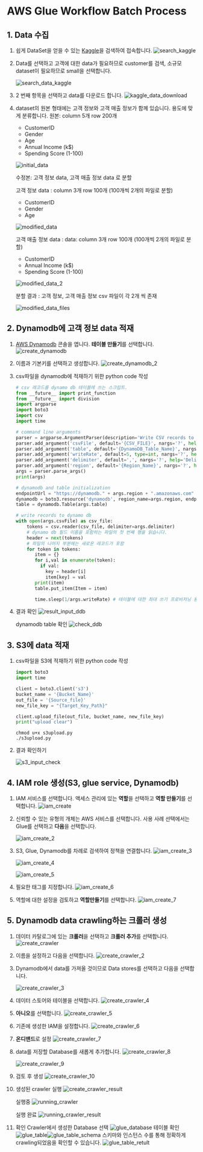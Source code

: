 



# AWS Glue Workflow Batch Process

## 1. Data 수집

1. 쉽게 DataSet을 얻을 수 있는 [Kaggle](https://www.kaggle.com/)을 검색하여 접속합니다.
   ![search_kaggle](images/search_kaggle.png)

2. Data를 선택하고 고객에 대한 data가 필요하므로 customer를 검색, 소규모 dataset이 필요하므로 small을 선택합니다.

   ![search_data_kaggle](images/search_data_kaggle.png)

3. 2 번째 항목을 선택하고 data를 다운로드 합니다.
   ![kaggle_data_download](images/kaggle_data_download.png)

4. dataset의 원본 형태에는 고객 정보와 고객 매출 정보가 함께 있습니다. 용도에 맞게 분류합니다.
   원본: column 5개 row 200개

   - CustomerID
   - Gender
   - Age
   - Annual Income (k$)
   - Spending Score (1-100)
   
   ![initial_data](images/initial_data.png)
   
   수정본: 고객 정보 data, 고객 매출 정보 data 로 분할
   
   고객 정보 data : column 3개 row 100개 (100개씩 2개의 파일로 분할)
   
   - CustomerID
   - Gender
   - Age
   
   ![modified_data](images/modified_data.png)
   
   고객 매출 정보 data : data: column 3개 row 100개 (100개씩 2개의 파일로 분할)
   
   - CustomerID
   - Annual Income (k$)
   - Spending Score (1-100)
   
   ![modified_data_2](images/modified_data_2.png)
   
   분할 결과 : 고객 정보, 고객 매출 정보 csv 파일이 각 2개 씩 존재
   
   ![modified_data_files](images/modified_data_files.png)

## 2. Dynamodb에 고객 정보 data 적재

1. [AWS Dynamodb](https://console.aws.amazon.com/dynamodb/) 콘솔을 엽니다. **테이블 만들기**를 선택합니다.
   ![create_dynamodb](images/create_dynamodb.png)

   

2. 이름과 기본키를 선택하고 생성합니다.
   ![create_dynamodb_2](images/create_dynamodb_2.png)

   
   
3. csv파일을 dynamodb에 적재하기 위한 python code 작성

   

   ```python
   # csv 레코드를 dynamo db 테이블에 쓰는 스크립트.
   from __future__ import print_function 
   from __future__ import division 
   import argparse
   import boto3
   import csv
   import time
   
   # command line arguments
   parser = argparse.ArgumentParser(description='Write CSV records to dynamo db table. CSV Header must map to dynamo table field names.')
   parser.add_argument('csvFile', default='{CSV_FILE}', nargs='?', help='Path to csv file location')
   parser.add_argument('table', default='{DynamoDB_Table_Name}', nargs='?', help='Dynamo db table name')
   parser.add_argument('writeRate', default=5, type=int, nargs='?', help='Number of records to write in table per second (default:5)')
   parser.add_argument('delimiter', default=',', nargs='?', help='Delimiter for csv records (default=|)')
   parser.add_argument('region', default='{Region_Name}', nargs='?', help='Dynamo db region name (default=us-west-2')
   args = parser.parse_args()
   print(args)
   
   # dynamodb and table initialization
   endpointUrl = "https://dynamodb." + args.region + ".amazonaws.com"
   dynamodb = boto3.resource('dynamodb', region_name=args.region, endpoint_url=endpointUrl)
   table = dynamodb.Table(args.table)
   
   # write records to dynamo db
   with open(args.csvFile) as csv_file:
       tokens = csv.reader(csv_file, delimiter=args.delimiter)
       # dynamo db 필드 이름을 포함하는 파일의 첫 번째 행을 읽습니다.
       header = next(tokens)
       # 파일의 나머지 부분에는 새로운 레코드가 포함
       for token in tokens:
          item = {}
          for i,val in enumerate(token):
            if val:
              key = header[i]
              item[key] = val
          print(item)
          table.put_item(Item = item)
   
          time.sleep(1/args.writeRate) # 테이블에 대한 최대 쓰기 프로비저닝 용량을 수용
   ```

   

4. 결과 확인
   ![result_input_ddb](images/result_input_ddb.png)

   dynamodb table 확인
   ![check_ddb](images/check_ddb.png)

## 3. S3에 data 적재

1. csv파일을 S3에 적재하기 위한 python code 작성

   
   
   ```python
   import boto3
   import time
   
   client = boto3.client('s3')
   bucket_name = '{Bucket_Name}'
   out_file = '{Source_file}'
   new_file_key = "{Target_Key_Path}"
   
   client.upload_file(out_file, bucket_name, new_file_key)
   print("upload clear")
   ```
   
   ```shell
   chmod u+x s3upload.py
   ./s3upload.py
   ```
   
2. 결과 확인하기
   
   ![s3_input_check](images/s3_input_check.png)

## 4. IAM role 생성(S3, glue service, Dynamodb)

1. IAM 서비스를 선택합니다. 액세스 관리에 있는 **역할**을 선택하고 **역할 만들기**를 선택합니다.
   ![iam_create](images/iam_create.png)

2. 신뢰할 수 있는 유형의 개체는 AWS 서비스를 선택합니다. 사용 사례 선택에서는 Glue를 선택하고 **다음**을 선택합니다.

   ![iam_create_2](images/iam_create_2.png)

3. S3, Glue, Dynamodb를 차례로 검색하여 정책을 연결합니다.
   ![iam_create_3](images/iam_create_3.png)

   ![iam_create_4](images/iam_create_4.png)

   ![iam_create_5](images/iam_create_5.png)

4. 필요한 태그를 지정합니다.
   ![iam_create_6](images/iam_create_6.png)

5. 역할에 대한 설정을 검토하고 **역할만들기**를 선택합니다.
   ![iam_create_7](images/iam_create_7.png)

## 5. Dynamodb data crawling하는 크롤러 생성

1. 데이터 카탈로그에 있는 **크롤러**을 선택하고 **크롤러 추가**를 선택합니다.
   ![create_crawler](images/create_crawler.png)

2. 이름을 설정하고 다음을 선택합니다.
   ![create_crawler_2](images/create_crawler_2.png)

3. Dynamodb에서 data를 가져올 것이므로 Data stores를 선택하고 다음을 선택합니다.

   ![create_crawler_3](images/create_crawler_3.png)

4. 데이터 스토어와 테이블을 선택합니다.
   ![create_crawler_4](images/create_crawler_4.png)

5. **아니오**를 선택합니다.
   ![create_crawler_5](images/create_crawler_5.png)

6. 기존에 생성한 IAM을 설정합니다.
   ![create_crawler_6](images/create_crawler_6.png)

7. **온디맨드**로 설정
   ![create_crawler_7](images/create_crawler_7.png)

8. data를 저장할 Database를 새롭게 추가합니다.
   ![create_crawler_8](images/create_crawler_8.png)
   
   ![create_crawler_9](images/create_crawler_9.png)
   
9. 검토 후 생성
   ![create_crawler_10](images/create_crawler_10.png)

10. 생성된 crawler 실행
    ![create_crawler_result](images/create_crawler_result.png)

    실행중
    ![running_crawler](images/running_crawler.png)

    실행 완료
    ![running_crawler_result](images/running_crawler_result.png)

11. 확인
    Crawler에서 생성한 Database 선택
    ![glue_database](images/glue_database.png)
    테이블 확인
    ![glue_table](images/glue_table.png)![glue_table_schema](images/glue_table_schema.png)
    스키마와 인스턴스 수를 통해 정확하게 crawling되었음을 확인할 수 있습니다.
    ![glue_table_retult](images/glue_table_retult.png)

